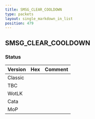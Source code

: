 ```yaml
---
title: SMSG_CLEAR_COOLDOWN
type: packets
layout: single_markdown_in_list
position: 479
---
```


## SMSG_CLEAR_COOLDOWN

### Status

Version | Hex | Comment
---------- | ---------- | ---------- 
Classic |  |  
TBC |  |  
WotLK |  |  
Cata |  |  
MoP |  |  